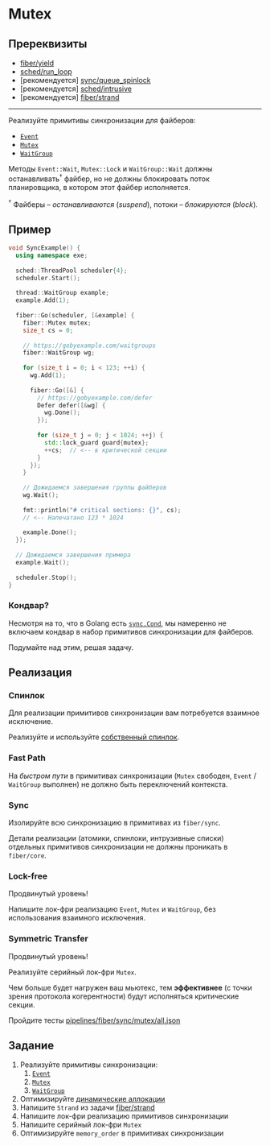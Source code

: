 # Mutex

## Пререквизиты

- [fiber/yield](/tasks/fiber/yield)
- [sched/run_loop](/tasks/sched/run_loop)
- [рекомендуется] [sync/queue_spinlock](/tasks/sync/queue_spinlock)  
- [рекомендуется] [sched/intrusive](/tasks/sched/intrusive)
- [рекомендуется] [fiber/strand](/tasks/fiber/strand)

---

Реализуйте примитивы синхронизации для файберов:
- [`Event`](exe/fiber/sync/event.hpp)
- [`Mutex`](exe/fiber/sync/mutex.hpp)
- [`WaitGroup`](exe/fiber/sync/wait_group.hpp)

Методы `Event::Wait`, `Mutex::Lock` и `WaitGroup::Wait` должны останавливать<sup>†</sup> файбер, но не должны блокировать поток планировщика, в котором этот файбер исполняется.

<sup>†</sup> Файберы – _останавливаются_ (_suspend_), потоки – _блокируются_ (_block_).

## Пример

```cpp
void SyncExample() {
  using namespace exe;
  
  sched::ThreadPool scheduler{4};
  scheduler.Start();
  
  thread::WaitGroup example;
  example.Add(1);
  
  fiber::Go(scheduler, [&example] {
    fiber::Mutex mutex;
    size_t cs = 0;
    
    // https://gobyexample.com/waitgroups
    fiber::WaitGroup wg;
    
    for (size_t i = 0; i < 123; ++i) {
      wg.Add(1);
      
      fiber::Go([&] {
        // https://gobyexample.com/defer
        Defer defer([&wg] {
          wg.Done();
        });
        
        for (size_t j = 0; j < 1024; ++j) {
          std::lock_guard guard{mutex};
          ++cs;  // <-- в критической секции
        }
      });
    }
    
    // Дожидаемся завершения группы файберов
    wg.Wait();
    
    fmt::println("# critical sections: {}", cs);
    // <-- Напечатано 123 * 1024
    
    example.Done();
  });
  
  // Дожидаемся завершения примера
  example.Wait();
  
  scheduler.Stop();
}
```

### Кондвар?

Несмотря на то, что в Golang есть [`sync.Cond`](https://pkg.go.dev/sync#Cond), мы намеренно не включаем кондвар
в набор примитивов синхронизации для файберов.

Подумайте над этим, решая задачу.

## Реализация

### Спинлок

Для реализации примитивов синхронизации вам потребуется взаимное исключение.

Реализуйте и используйте [собственный спинлок](exe/thread/spinlock.hpp).

### Fast Path

На _быстром пути_ в примитивах синхронизации  (`Mutex` свободен, `Event` / `WaitGroup` выполнен) не должно быть переключений контекста.

### Sync

Изолируйте всю синхронизацию в примитивах из `fiber/sync`.

Детали реализации (атомики, спинлоки, интрузивные списки) отдельных примитивов синхронизации не должны проникать в `fiber/core`.

### Lock-free

Продвинутый уровень!

Напишите лок-фри реализацию `Event`, `Mutex` и `WaitGroup`, без использования взаимного исключения.

### Symmetric Transfer

Продвинутый уровень!

Реализуйте серийный лок-фри `Mutex`.

Чем больше будет нагружен ваш мьютекс, тем **эффективнее** (с точки зрения протокола когерентности) будут исполняться критические секции.

Пройдите тесты [pipelines/fiber/sync/mutex/all.json](pipelines/fiber/sync/mutex/all.json)

## Задание

1) Реализуйте примитивы синхронизации:
   1) [`Event`](exe/fiber/sync/event.hpp)
   2) [`Mutex`](exe/fiber/sync/mutex.hpp)
   3) [`WaitGroup`](exe/fiber/sync/wait_group.hpp)
2) Оптимизируйте [динамические аллокации](alloc.md)
3) Напишите `Strand` из задачи [fiber/strand](/tasks/fiber/strand)   
4) Напишите лок-фри реализацию примитивов синхронизации
5) Напишите серийный лок-фри `Mutex`
6) Оптимизируйте `memory_order` в примитивах синхронизации
